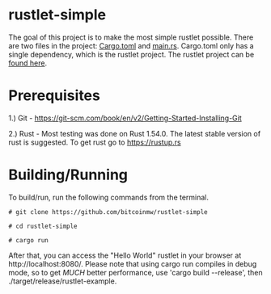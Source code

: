# rustlet-simple

The goal of this project is to make the most simple rustlet possible. There are two files in the project: [Cargo.toml](https://github.com/bitcoinmw/rustlet-simple/blob/master/Cargo.toml) and [main.rs](https://github.com/bitcoinmw/rustlet-simple/blob/master/src/main.rs). Cargo.toml only has a single dependency, which is the rustlet project. The rustlet project can be [found here](https://github.com/bitcoinmw/rustlet).

# Prerequisites

1.) Git - https://git-scm.com/book/en/v2/Getting-Started-Installing-Git

2.) Rust - Most testing was done on Rust 1.54.0. The latest stable version of rust is suggested. To get rust go to https://rustup.rs

# Building/Running

To build/run, run the following commands from the terminal.

```
# git clone https://github.com/bitcoinmw/rustlet-simple

# cd rustlet-simple

# cargo run
```

After that, you can access the "Hello World" rustlet in your browser at http://localhost:8080/.
Please note that using cargo run compiles in debug mode, so to get _MUCH_ better performance, use 'cargo build --release', then ./target/release/rustlet-example.

